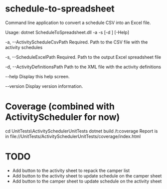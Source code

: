 # schedule-to-spreadsheet

Command line application to convert a schedule CSV into an Excel file.

Usage: dotnet ScheduleToSpreadsheet.dll -a <String> -s <String> [-d <String>] [-Help]

  -a, --ActivityScheduleCsvPath    Required. Path to the CSV file with the activity schedules

  -s, --ScheduleExcelPath          Required. Path to the output Excel spreadsheet file

  -d, --ActivityDefinitionsPath    Path to the XML file with the activity definitions

  --help                           Display this help screen.

  --version                        Display version information.


# Coverage (combined with ActivityScheduler for now)
cd UnitTests\ActivitySchedulerUnitTests
dotnet build /t:coverage
Report is in file://UnitTests/ActivitySchedulerUnitTests/coverage/index.html

# TODO
- Add button to the activity sheet to repack the camper list
- Add button to the activity sheet to update schedule on the camper sheet
- Add button to the camper sheet to update schedule on the activity sheet
